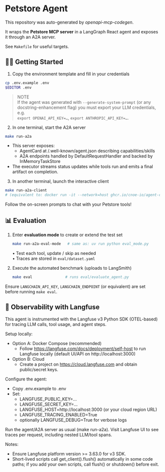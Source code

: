 # Petstore Agent

This repository was auto-generated by *openapi-mcp-codegen*.

It wraps the **Petstore MCP server** in a LangGraph
React agent and exposes it through an A2A server.


See `Makefile` for useful targets.

## 🏃‍♂️ Getting Started

1.  Copy the environment template and fill in your credentials  
   ```bash
   cp .env.example .env
   $EDITOR .env
   ```

> NOTE  
> If the agent was generated with `--generate-system-prompt` (or any
> docstring-enhancement flag) you must export your LLM credentials, e.g.  
> `export OPENAI_API_KEY=…`, `export ANTHROPIC_API_KEY=…`.


2.  In one terminal, start the A2A server  
   ```bash
   make run-a2a
   ```

   - This server exposes:
     - AgentCard at /.well-known/agent.json describing capabilities/skills
     - A2A endpoints handled by DefaultRequestHandler and backed by InMemoryTaskStore
   - The executor streams status updates while tools run and emits a final artifact on completion.



3.  In another terminal, launch the interactive client  
   ```bash
   make run-a2a-client
   # (equivalent to: docker run -it --network=host ghcr.io/cnoe-io/agent-chat-cli:stable)
   ```


Follow the on-screen prompts to chat with your Petstore tools!


## 📊 Evaluation

1.  Enter **evaluation mode** to create or extend the test set  

    ```bash
    make run-a2a-eval-mode   # same as: uv run python eval_mode.py
    ```

    • Test each tool, update / skip as needed  
    • Traces are stored in `eval/dataset.yaml`

2.  Execute the automated benchmark (uploads to LangSmith)  
    ```bash
    make eval               # runs eval/evaluate_agent.py
    ```

Ensure `LANGCHAIN_API_KEY`, `LANGCHAIN_ENDPOINT` (or equivalent) are set before running `make eval`.


## 🔎 Observability with Langfuse

This agent is instrumented with the Langfuse v3 Python SDK (OTEL-based) for tracing LLM calls, tool usage, and agent steps.

Setup locally:

- Option A: Docker Compose (recommended)
  - Follow https://langfuse.com/docs/deployment/self-host to run Langfuse locally (default UI/API on http://localhost:3000)
- Option B: Cloud
  - Create a project on https://cloud.langfuse.com and obtain public/secret keys.

Configure the agent:

- Copy .env.example to .env
- Set:
  - LANGFUSE_PUBLIC_KEY=...
  - LANGFUSE_SECRET_KEY=...
  - LANGFUSE_HOST=http://localhost:3000  (or your cloud region URL)
  - LANGFUSE_TRACING_ENABLED=True
  - optionally LANGFUSE_DEBUG=True for verbose logs

Run the agent/A2A server as usual (make run-a2a). Visit Langfuse UI to see traces per request, including nested LLM/tool spans.

Notes:
- Ensure Langfuse platform version >= 3.63.0 for v3 SDK.
- Short-lived scripts call get_client().flush() automatically in some code paths; if you add your own scripts, call flush() or shutdown() before exit.